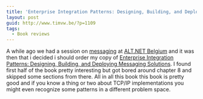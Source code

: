 ```yaml
---
title: 'Enterprise Integration Patterns: Designing, Building, and Deploying Messaging Solutions'
layout: post
guid: http://www.timvw.be/?p=1109
tags:
  - Book reviews
---
```

A while ago we had a session on [messaging](http://www.altdotnet.be/14/section.aspx/16) at [ALT.NET Belgium](http://www.altdotnet.be/) and it was then that i decided i should order my copy of [Enterprise Integration Patterns: Designing, Building, and Deploying Messaging Solutions](http://www.amazon.com/Enterprise-Integration-Patterns-Designing-Addison-Wesley/dp/0321200683). I found first half of the book pretty interesting but got bored around chapter 8 and skipped some sections from there. All in all this book this book is pretty good and if you know a thing or two about TCP/IP implementations you might even recognize some patterns in a different problem space.
